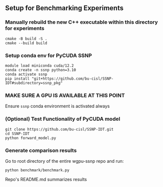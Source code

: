 ## Setup for Benchmarking Experiments

### Manually rebuild the new C++ executable within this directory for experiments
```
cmake -B build -S .
cmake --build build
```

### Setup conda env for PyCUDA SSNP
```
module load miniconda cuda/12.2
conda create -n ssnp python=3.10
conda activate ssnp
pip install "git+https://github.com/bu-cisl/SSNP-IDT#subdirectory=ssnp_pkg"
```

### MAKE SURE A GPU IS AVAILABLE AT THIS POINT
Ensure `ssnp` conda environment is activated always

### (Optional) Test Functionality of PyCUDA model
```
git clone https://github.com/bu-cisl/SSNP-IDT.git
cd SSNP-IDT
python forward_model.py
```

### Generate comparison results
Go to root directory of the entire wgpu-ssnp repo and run:
```
python benchmark/benchmark.py
```

Repo's README.md summarizes results